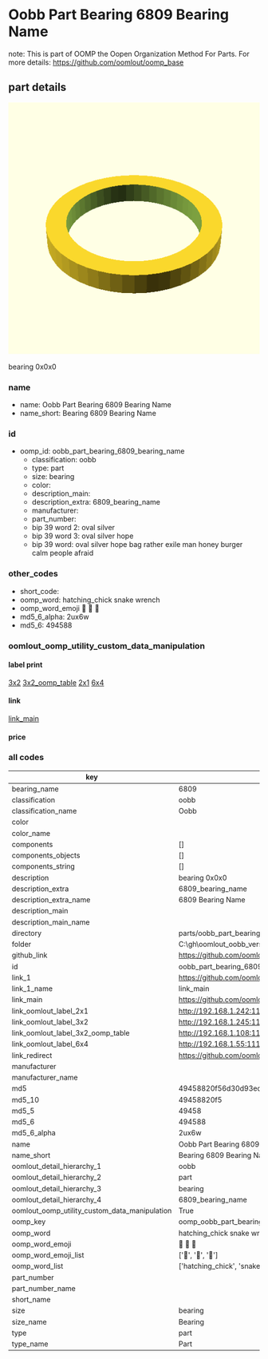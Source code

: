 # Oobb Part Bearing 6809 Bearing Name  

note: This is part of OOMP the Oopen Organization Method For Parts. For more details: https://github.com/oomlout/oomp_base

##  part details
  

[![](3dpr.png)](3dpr.png)

bearing 0x0x0



### name
* name: Oobb Part Bearing 6809 Bearing Name
* name_short: Bearing 6809 Bearing Name
### id
* oomp_id: oobb_part_bearing_6809_bearing_name
  * classification: oobb
  * type: part
  * size: bearing
  * color: 
  * description_main: 
  * description_extra: 6809_bearing_name
  * manufacturer: 
  * part_number: 
  * bip 39 word 2: oval silver
  * bip 39 word 3: oval silver hope
  * bip 39 word: oval silver hope bag rather exile man honey burger calm people afraid

### other_codes
* short_code: 
* oomp_word: hatching_chick snake wrench
* oomp_word_emoji :hatching_chick: :snake: :wrench:
* md5_6_alpha: 2ux6w
* md5_6: 494588






### oomlout_oomp_utility_custom_data_manipulation
#### label print
[3x2](http://192.168.1.245:1112/?label=oomp%202ux6w)
[3x2_oomp_table](http://192.168.1.108:1112/?label=oomp%202ux6w)
[2x1](http://192.168.1.242:1112/?label=oomp%202ux6w)
[6x4](http://192.168.1.55:1112/?label=oomp%202ux6w)    

#### link

[link_main](https://github.com/oomlout/oomlout_oobb_version_4_generated_parts/tree/main/navigation_oomp/oobb/part/bearing//6809_bearing_name/part)                              

#### price







### all codes 
| key | value |  
| --- | --- |  
| bearing_name | 6809 |  
| classification | oobb |  
| classification_name | Oobb |  
| color |  |  
| color_name |  |  
| components | [] |  
| components_objects | [] |  
| components_string | [] |  
| description | bearing 0x0x0 |  
| description_extra | 6809_bearing_name |  
| description_extra_name | 6809 Bearing Name |  
| description_main |  |  
| description_main_name |  |  
| directory | parts/oobb_part_bearing_6809_bearing_name |  
| folder | C:\gh\oomlout_oobb_version_4_generated_parts\parts\oobb_part_bearing_6809_bearing_name |  
| github_link | https://github.com/oomlout/oomlout_oomp_part_src/tree/main/parts/oobb_part_bearing_6809_bearing_name |  
| id | oobb_part_bearing_6809_bearing_name |  
| link_1 | https://github.com/oomlout/oomlout_oobb_version_4_generated_parts/tree/main/navigation_oomp/oobb/part/bearing//6809_bearing_name/part |  
| link_1_name | link_main |  
| link_main | https://github.com/oomlout/oomlout_oobb_version_4_generated_parts/tree/main/navigation_oomp/oobb/part/bearing//6809_bearing_name/part |  
| link_oomlout_label_2x1 | http://192.168.1.242:1112/?label=oomp%202ux6w |  
| link_oomlout_label_3x2 | http://192.168.1.245:1112/?label=oomp%202ux6w |  
| link_oomlout_label_3x2_oomp_table | http://192.168.1.108:1112/?label=oomp%202ux6w |  
| link_oomlout_label_6x4 | http://192.168.1.55:1112/?label=oomp%202ux6w |  
| link_redirect | https://github.com/oomlout/oomlout_oobb_version_4_generated_parts/tree/main/parts/hardware_bearing_6809 |  
| manufacturer |  |  
| manufacturer_name |  |  
| md5 | 49458820f56d30d93ed92118daf234ed |  
| md5_10 | 49458820f5 |  
| md5_5 | 49458 |  
| md5_6 | 494588 |  
| md5_6_alpha | 2ux6w |  
| name | Oobb Part Bearing 6809 Bearing Name |  
| name_short | Bearing 6809 Bearing Name |  
| oomlout_detail_hierarchy_1 | oobb |  
| oomlout_detail_hierarchy_2 | part |  
| oomlout_detail_hierarchy_3 | bearing |  
| oomlout_detail_hierarchy_4 | 6809_bearing_name |  
| oomlout_oomp_utility_custom_data_manipulation | True |  
| oomp_key | oomp_oobb_part_bearing_6809_bearing_name |  
| oomp_word | hatching_chick snake wrench |  
| oomp_word_emoji | :hatching_chick: :snake: :wrench: |  
| oomp_word_emoji_list | [':hatching_chick:', ':snake:', ':wrench:'] |  
| oomp_word_list | ['hatching_chick', 'snake', 'wrench'] |  
| part_number |  |  
| part_number_name |  |  
| short_name |  |  
| size | bearing |  
| size_name | Bearing |  
| type | part |  
| type_name | Part |  
